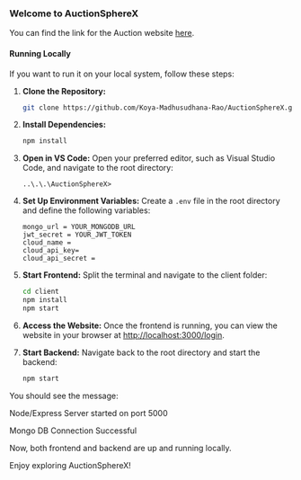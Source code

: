 <!--### You can find Link for Auction website Here 
https://msrbidding.onrender.com/Main-->

### Welcome to AuctionSphereX

You can find the link for the Auction website [here](https://msrbidding.onrender.com/Main).

#### Running Locally

If you want to run it on your local system, follow these steps:

1. **Clone the Repository:**
    ```bash
    git clone https://github.com/Koya-Madhusudhana-Rao/AuctionSphereX.git
    ```

2. **Install Dependencies:**
    ```bash
    npm install
    ```

3. **Open in VS Code:**
    Open your preferred editor, such as Visual Studio Code, and navigate to the root directory:
    ```
    ..\.\.\AuctionSphereX>
    ```

4. **Set Up Environment Variables:**
    Create a `.env` file in the root directory and define the following variables:
    ```plaintext
    mongo_url = YOUR_MONGODB_URL
    jwt_secret = YOUR_JWT_TOKEN
    cloud_name = 
    cloud_api_key= 
    cloud_api_secret = 
    ```

5. **Start Frontend:**
    Split the terminal and navigate to the client folder:
    ```bash
    cd client
    npm install
    npm start
    ```

6. **Access the Website:**
    Once the frontend is running, you can view the website in your browser at [http://localhost:3000/login](http://localhost:3000/login).

7. **Start Backend:**
    Navigate back to the root directory and start the backend:
    ```bash
    npm start
    ```

You should see the message:

Node/Express Server started on port 5000

Mongo DB Connection Successful

Now, both frontend and backend are up and running locally.

Enjoy exploring AuctionSphereX!

